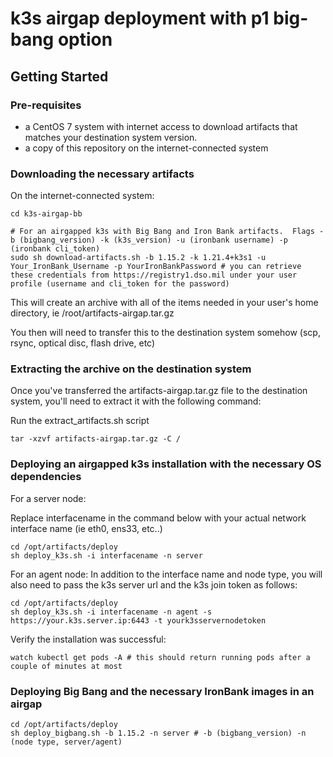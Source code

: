 # k3s airgap deployment with p1 big-bang option

## Getting Started

### Pre-requisites
* a CentOS 7 system with internet access to download artifacts that matches your destination system version.
* a copy of this repository on the internet-connected system

### Downloading the necessary artifacts

On the internet-connected system:
```
cd k3s-airgap-bb

# For an airgapped k3s with Big Bang and Iron Bank artifacts.  Flags -b (bigbang_version) -k (k3s_version) -u (ironbank username) -p (ironbank cli_token)
sudo sh download-artifacts.sh -b 1.15.2 -k 1.21.4+k3s1 -u Your_IronBank_Username -p YourIronBankPassword # you can retrieve these credentials from https://registry1.dso.mil under your user profile (username and cli_token for the password)
```

This will create an archive with all of the items needed in your user's home directory, ie /root/artifacts-airgap.tar.gz

You then will need to transfer this to the destination system somehow (scp, rsync, optical disc, flash drive, etc)

### Extracting the archive on the destination system

Once you've transferred the artifacts-airgap.tar.gz file to the destination system, you'll need to extract it with the following command:

Run the extract_artifacts.sh script
```
tar -xzvf artifacts-airgap.tar.gz -C /
```

### Deploying an airgapped k3s installation with the necessary OS dependencies

For a server node:

Replace interfacename in the command below with your actual network interface name (ie eth0, ens33, etc..)
```
cd /opt/artifacts/deploy
sh deploy_k3s.sh -i interfacename -n server
```

For an agent node:
In addition to the interface name and node type, you will also need to pass the k3s server url and the k3s join token as follows:
```
cd /opt/artifacts/deploy
sh deploy_k3s.sh -i interfacename -n agent -s https://your.k3s.server.ip:6443 -t yourk3sservernodetoken
```

Verify the installation was successful:

```
watch kubectl get pods -A # this should return running pods after a couple of minutes at most
```
### Deploying Big Bang and the necessary IronBank images in an airgap
```
cd /opt/artifacts/deploy
sh deploy_bigbang.sh -b 1.15.2 -n server # -b (bigbang_version) -n (node type, server/agent)
```
